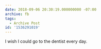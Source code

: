 ```yaml
---
date: 2018-09-06 20:30:19.000000000 -07:00
archive: fb
tags: 
  - Archive Post
id: '1536291019'
---
```


I wish I could go to the dentist every day.
